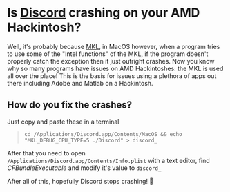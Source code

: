 # Is [Discord](https://discord.com) crashing on your AMD Hackintosh?

Well, it's probably because [MKL](https://en.wikipedia.org/wiki/Math_Kernel_Library), in MacOS however, when a program tries to use some of the "Intel functions" of the MKL, if the program doesn't properly catch the exception then it just outright crashes. Now you know why so many programs have issues on AMD Hackintoshes: the MKL is used all over the place! This is the basis for issues using a plethora of apps out there including Adobe and Matlab on a Hackintosh.

## How do you fix the crashes?
  Just copy and paste these in a terminal
  
  > ```cd /Applications/Discord.app/Contents/MacOS && echo "MKL_DEBUG_CPU_TYPE=5 ./Discord" > discord_```

  After that you need to open `/Applications/Discord.app/Contents/Info.plist` with a text editor, find *CFBundleExecutable* and modify it's value to `discord_`
 
  After all of this, hopefully Discord stops crashing! 🥲
